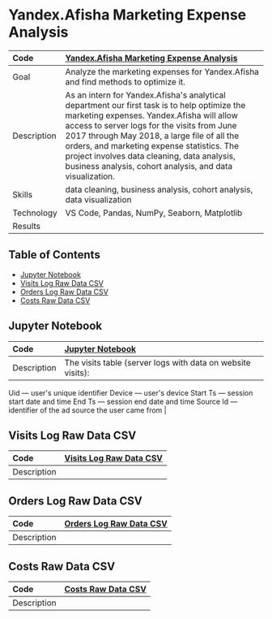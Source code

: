 # Yandex.Afisha Marketing Expense Analysis 

Code | [Yandex.Afisha Marketing Expense Analysis](https://github.com/jasondo-da/tripleten_project_portfolio/blob/main/Sprint%209%20-%20Yandex/yandex_afisha.ipynb) |
| :------------- | :------------ |
| Goal | Analyze the marketing expenses for Yandex.Afisha and find methods to optimize it. |
| Description | As an intern for Yandex.Afisha's analytical department our first task is to help optimize the marketing expenses. Yandex.Afisha will allow access to server logs for the visits from June 2017 through May 2018, a large file of all the orders, and marketing expense statistics. The project involves data cleaning, data analysis, business analysis, cohort analysis, and data visualization. |
| Skills | data cleaning, business analysis, cohort analysis, data visualization |
| Technology | VS Code, Pandas, NumPy, Seaborn, Matplotlib |
| Results |  |


## Table of Contents
- [Jupyter Notebook](#jupyter-notebook)
- [Visits Log Raw Data CSV](#visits-log-raw-data-csv)
- [Orders Log Raw Data CSV](#orders-log-raw-data-csv)
- [Costs Raw Data CSV](#costs-raw-data-csv)

<a name="headers"/>


## Jupyter Notebook

| Code | [Jupyter Notebook](https://github.com/jasondo-da/tripleten_project_portfolio/blob/main/Sprint%209%20-%20Yandex/yandex_afisha.ipynb) |
| :------------- | :------------ |
| Description | The visits table (server logs with data on website visits):
Uid — user's unique identifier
Device — user's device
Start Ts — session start date and time
End Ts — session end date and time
Source Id — identifier of the ad source the user came from |


## Visits Log Raw Data CSV

| Code | [Visits Log Raw Data CSV](https://github.com/jasondo-da/tripleten_project_portfolio/blob/main/Sprint%209%20-%20Yandex/visits_log_us.csv) |
| :------------- | :------------ |
| Description | |


## Orders Log Raw Data CSV

| Code | [Orders Log Raw Data CSV](https://github.com/jasondo-da/tripleten_project_portfolio/blob/main/Sprint%209%20-%20Yandex/orders_log_us.csv) |
| :------------- | :------------ |
| Description | |


## Costs Raw Data CSV

| Code | [Costs Raw Data CSV](https://github.com/jasondo-da/tripleten_project_portfolio/blob/main/Sprint%209%20-%20Yandex/costs_us.csv) |
| :------------- | :------------ |
| Description | |
